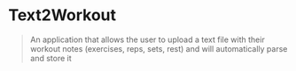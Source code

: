 # Text2Workout
> An application that allows the user to upload a text file with their workout notes (exercises, reps, sets, rest) and will automatically
> parse and store it

